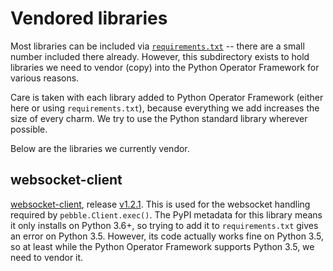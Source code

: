 
# Vendored libraries

Most libraries can be included via [`requirements.txt`](../../requirements.txt) -- there are a small number included there already. However, this subdirectory exists to hold libraries we need to vendor (copy) into the Python Operator Framework for various reasons.

Care is taken with each library added to Python Operator Framework (either here or using `requirements.txt`), because everything we add increases the size of every charm. We try to use the Python standard library wherever possible.

Below are the libraries we currently vendor.


## websocket-client

[websocket-client](https://github.com/websocket-client/websocket-client), release [v1.2.1](https://github.com/websocket-client/websocket-client/releases/tag/v1.2.1). This is used for the websocket handling required by `pebble.Client.exec()`. The PyPI metadata for this library means it only installs on Python 3.6+, so trying to add it to `requirements.txt` gives an error on Python 3.5. However, its code actually works fine on Python 3.5, so at least while the Python Operator Framework supports Python 3.5, we need to vendor it.
